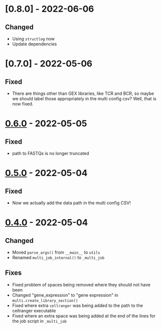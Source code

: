 # [0.8.0] - 2022-06-06

## Changed

- Using `structlog` now
- Update dependencies

# [0.7.0] - 2022-05-06

## Fixed

- There are things other than GEX libraries, like TCR and BCR, so maybe we should label those appropriately in
    the multi config csv?  Well, that is now fixed.

# [0.6.0] - 2022-05-05

## Fixed

- path to FASTQs is no longer truncated

# [0.5.0] - 2022-05-04

## Fixed

- Now we actually add the data path in the multi config CSV!

# [0.4.0] - 2022-05-04

## Changed

- Moved `parse_args()` from `__main__` to `utils`
- Renamed `multi_job_internal()` to `_multi_job`

## Fixes

- Fixed problem of spaces being removed where they should not have been
- Changed "gene_expression" to "gene expression" in `multi.create_library_section()`
- Fixed where extra `cellranger` was being added to the path to the cellranger executable
- Fixed where an extra space was being added at the end of the lines for the job script in `_multi_job`

[0.6.0]: https://github.com/milescsmith/cellranger-scripts/releases/tag/0.5.0...0.6.0
[0.5.0]: https://github.com/milescsmith/cellranger-scripts/releases/tag/0.4.0...0.5.0
[0.4.0]: https://github.com/milescsmith/cellranger-scripts/releases/tag/0.3.0...0.4.0
[0.3.0]: https://github.com/milescsmith/cellranger-scripts/releases/tag/0.3.0